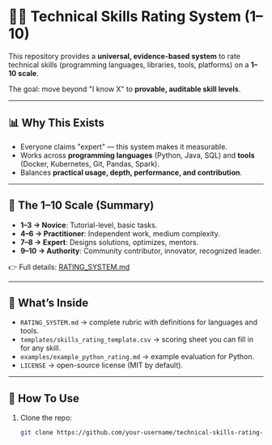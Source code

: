 # 🧑‍💻 Technical Skills Rating System (1–10)

This repository provides a **universal, evidence-based system** to rate technical skills
(programming languages, libraries, tools, platforms) on a **1–10 scale**.

The goal: move beyond "I know X" to **provable, auditable skill levels**.

---

## 📊 Why This Exists
- Everyone claims "expert" — this system makes it measurable.
- Works across **programming languages** (Python, Java, SQL) and **tools** (Docker, Kubernetes, Git, Pandas, Spark).
- Balances **practical usage, depth, performance, and contribution**.

---

## 🔢 The 1–10 Scale (Summary)

- **1–3 → Novice**: Tutorial-level, basic tasks.
- **4–6 → Practitioner**: Independent work, medium complexity.
- **7–8 → Expert**: Designs solutions, optimizes, mentors.
- **9–10 → Authority**: Community contributor, innovator, recognized leader.

👉 Full details: [RATING_SYSTEM.md](RATING_SYSTEM.md)

---

## 📂 What’s Inside

- `RATING_SYSTEM.md` → complete rubric with definitions for languages and tools.
- `templates/skills_rating_template.csv` → scoring sheet you can fill in for any skill.
- `examples/example_python_rating.md` → example evaluation for Python.
- `LICENSE` → open-source license (MIT by default).

---

## 🚀 How To Use

1. Clone the repo:
   ```bash
   git clone https://github.com/your-username/technical-skills-rating-system.git


